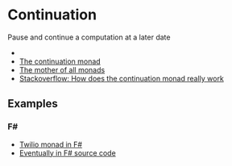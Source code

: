 # Continuation

Pause and continue a computation at a later date


*
* [The continuation monad](http://www.haskellforall.com/2012/12/the-continuation-monad.html)
* [The mother of all monads](http://blog.sigfpe.com/2008/12/mother-of-all-monads.html)
* [Stackoverflow: How does the continuation monad really work](https://stackoverflow.com/questions/40052256/how-does-continuation-monad-really-work)

## Examples


### F#

* [Twilio monad in F#](https://blogs.conceptfirst.com/2017/12/21/answer-the-phone.html)
* [Eventually in F# source code](https://github.com/fsharp/fsharp/blob/master/src/fsharp/FSharp.Core/control.fsi#L16)